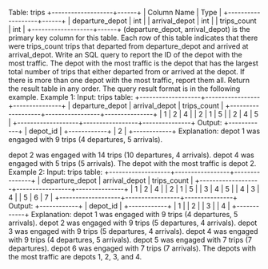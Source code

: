 Table: trips
+-------------------+------+
| Column Name | Type |
+-------------------+------+
| departure_depot | int |
| arrival_depot | int |
| trips_count | int |
+-------------------+------+
(departure_depot, arrival_depot) is the primary key column for this table.
Each row of this table indicates that there were trips_count trips that departed from
departure_depot and arrived at arrival_depot.
Write an SQL query to report the ID of the depot with the most traffic. The depot with the most
traffic is the depot that has the largest total number of trips that either departed from or arrived
at the depot. If there is more than one depot with the most traffic, report them all.
Return the result table in any order.
The query result format is in the following example.
Example 1:
Input:
trips table:
+-------------------+-----------------+---------------+
| departure_depot | arrival_depot | trips_count |
+-------------------+-----------------+---------------+
| 1 | 2 | 4 |
| 2 | 1 | 5 |
| 2 | 4 | 5 |
+-------------------+-----------------+---------------+
Output:
+------------+
| depot_id |
+------------+
| 2 |
+------------+
Explanation:
depot 1 was engaged with 9 trips (4 departures, 5 arrivals).

depot 2 was engaged with 14 trips (10 departures, 4 arrivals).
depot 4 was engaged with 5 trips (5 arrivals).
The depot with the most traffic is depot 2.
Example 2:
Input:
trips table:
+-------------------+-----------------+---------------+
| departure_depot | arrival_depot | trips_count |
+-------------------+-----------------+---------------+
| 1 | 2 | 4 |
| 2 | 1 | 5 |
| 3 | 4 | 5 |
| 4 | 3 | 4 |
| 5 | 6 | 7 |
+-------------------+-----------------+---------------+
Output:
+------------+
| depot_id |
+------------+
| 1 |
| 2 |
| 3 |
| 4 |
+------------+
Explanation:
depot 1 was engaged with 9 trips (4 departures, 5 arrivals).
depot 2 was engaged with 9 trips (5 departures, 4 arrivals).
depot 3 was engaged with 9 trips (5 departures, 4 arrivals).
depot 4 was engaged with 9 trips (4 departures, 5 arrivals).
depot 5 was engaged with 7 trips (7 departures).
depot 6 was engaged with 7 trips (7 arrivals).
The depots with the most traffic are depots 1, 2, 3, and 4.
